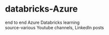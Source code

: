 # databricks-Azure
end to end Azure Databricks learning
<br>
source-various Youtube channels, LinkedIn posts
